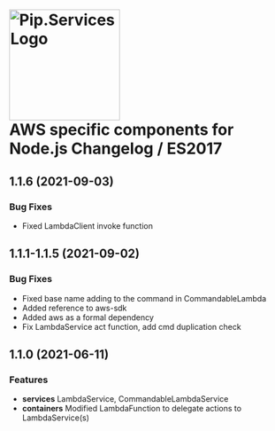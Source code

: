 # <img src="https://uploads-ssl.webflow.com/5ea5d3315186cf5ec60c3ee4/5edf1c94ce4c859f2b188094_logo.svg" alt="Pip.Services Logo" width="200"> <br/> AWS specific components for Node.js Changelog / ES2017

## <a name="1.1.6"></a> 1.1.6 (2021-09-03)

### Bug Fixes
* Fixed LambdaClient invoke function

## <a name="1.1.1-1.1.5"></a> 1.1.1-1.1.5 (2021-09-02)

### Bug Fixes
* Fixed base name adding to the command in CommandableLambda
* Added reference to aws-sdk
* Added aws as a formal dependency
* Fix LambdaService act function, add  cmd duplication check

## <a name="1.1.0"></a> 1.1.0 (2021-06-11)

### Features
* **services** LambdaService, CommandableLambdaService
* **containers** Modified LambdaFunction to delegate actions to LambdaService(s)